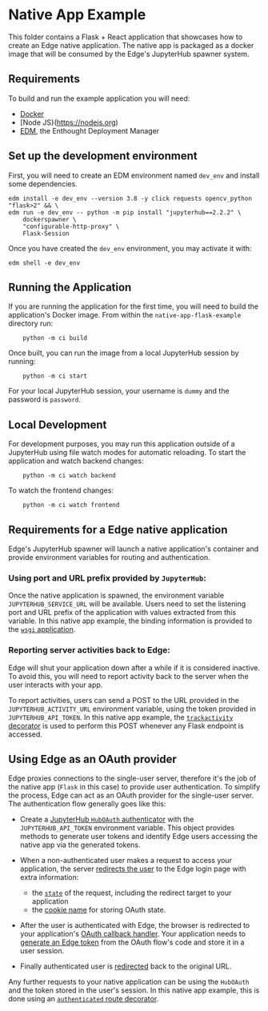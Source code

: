 # Native App Example

This folder contains a Flask + React application that showcases how to
create an Edge native application. The native app is packaged as a docker image that will be consumed by the Edge's JupyterHub spawner system.

## Requirements

To build and run the example application you will need:
- [Docker](https://docke.com)
- [Node JS}(https://nodejs.org)
- [EDM](https://www.enthought.com/edm/), the Enthought Deployment Manager 

## Set up the development environment

First, you will need to create an EDM environment named `dev_env` and install some dependencies.

```commandline
edm install -e dev_env --version 3.8 -y click requests opencv_python "flask>2" && \
edm run -e dev_env -- python -m pip install "jupyterhub==2.2.2" \
    dockerspawner \
    "configurable-http-proxy" \
    Flask-Session
```   

Once you have created the `dev_env` environment, you may activate it with:

```commandline
edm shell -e dev_env
```   

## Running the Application

If you are running the application for the first time, you will need to build
the application's Docker image. From within the `native-app-flask-example` directory
run:

```commandline
    python -m ci build
```

Once built, you can run the image from a local JupyterHub session by running:

```commandline
    python -m ci start
```

For your local JupyterHub session, your username is `dummy` and the password is `password`.

## Local Development

For development purposes, you may run this application outside of a JupyterHub using file
watch modes for automatic reloading. To start the application and watch backend changes:

```commandline
    python -m ci watch backend
```
To watch the frontend changes:

```commandline
    python -m ci watch frontend
```


## Requirements for a Edge native application

Edge's JupyterHub spawner will launch a native application's container and provide
environment variables for routing and authentication.

### Using port and URL prefix provided by `JupyterHub`: 

Once the native application is spawned, the environment variable `JUPYTERHUB_SERVICE_URL`
will be available. Users need to set the listening port and URL prefix of the
application with values extracted from this variable. In this native app example,
the binding information is provided to the [`wsgi` application](./src/wsgi.py#L43).

### Reporting server activities back to Edge: 

Edge will shut your application down after a while if it is considered inactive.
To avoid this, you will need to report activity back to the server when the user
interacts with your app. 

To report activities, users can send a POST to the URL provided in the
`JUPYTERHUB_ACTIVITY_URL` environment variable, using the token provided
in `JUPYTERHUB_API_TOKEN`. In this native app example, the 
[`trackactivity` decorator](./src/app.py#L61) is used to perform this POST
whenever any Flask endpoint is accessed.

## Using Edge as an OAuth provider

Edge proxies connections to the single-user server, therefore
it's the job of the native app (`Flask` in this case) to provide user authentication.
To simplify the process, Edge can act as an OAuth provider for the
single-user server. The authentication flow generally goes like this:

* Create a [JupyterHub `HubOAuth` authenticator](./src/app.py#L54)
with the `JUPYTERHUB_API_TOKEN` environment variable. This object provides methods
to generate user tokens and identify Edge users accessing the native app via the
generated tokens.

* When a non-authenticated user makes a request to access your application, the server
[redirects the user](./src/app.py#L106) to the Edge login page with extra information:
    - the [`state`](./src/app.py#L107) of the request, including the redirect
      target to your application
    - the [cookie name](./src/app.py#L109) for storing OAuth state.

* After the user is authenticated with Edge, the browser is redirected to your application's
[OAuth callback handler](./src/app.py#L182). Your application needs to [generate an Edge
token](./src/app.py#L196) from the OAuth flow's code and store it in a user session.

* Finally authenticated user is [redirected](./src/app.py#L199) back to the original URL.

Any further requests to your native application can be using the `HubOAuth` and
the token stored in the user's session. In this native app example, this is done using
an [`authenticated` route decorator](./src/app#L90).
